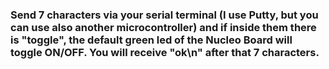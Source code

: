 ### Send 7 characters via your serial terminal (I use Putty, but you can use also another microcontroller) and if inside them there is "toggle", the default green led of the Nucleo Board will toggle ON/OFF. You will receive "ok\n" after that 7 characters.
